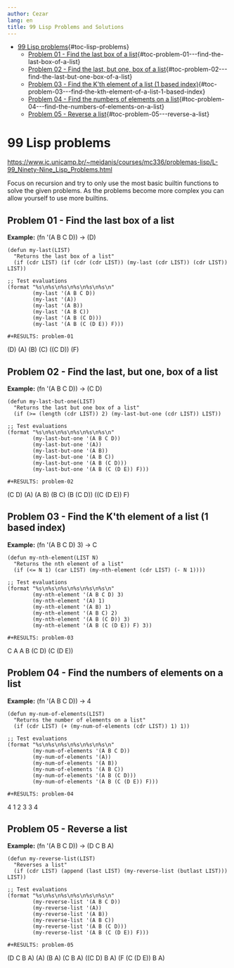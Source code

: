 ```yaml
---
author: Cezar
lang: en
title: 99 Lisp Problems and Solutions
---
```


-   [99 Lisp problems](#lisp-problems){#toc-lisp-problems}
    -   [Problem 01 - Find the last box of a
        list](#problem-01---find-the-last-box-of-a-list){#toc-problem-01---find-the-last-box-of-a-list}
    -   [Problem 02 - Find the last, but one, box of a
        list](#problem-02---find-the-last-but-one-box-of-a-list){#toc-problem-02---find-the-last-but-one-box-of-a-list}
    -   [Problem 03 - Find the K\'th element of a list (1 based
        index)](#problem-03---find-the-kth-element-of-a-list-1-based-index){#toc-problem-03---find-the-kth-element-of-a-list-1-based-index}
    -   [Problem 04 - Find the numbers of elements on a
        list](#problem-04---find-the-numbers-of-elements-on-a-list){#toc-problem-04---find-the-numbers-of-elements-on-a-list}
    -   [Problem 05 - Reverse a
        list](#problem-05---reverse-a-list){#toc-problem-05---reverse-a-list}

# 99 Lisp problems

<https://www.ic.unicamp.br/~meidanis/courses/mc336/problemas-lisp/L-99_Ninety-Nine_Lisp_Problems.html>

Focus on recursion and try to only use the most basic builtin functions
to solve the given problems. As the problems become more complex you can
allow yourself to use more builtins.

## Problem 01 - Find the last box of a list

**Example:** (fn \'(A B C D)) -\> (D)

``` {#problem-01 .commonlisp org-language="emacs-lisp" results="raw"}
(defun my-last(LIST)
  "Returns the last box of a list"
  (if (cdr LIST) (if (cdr (cdr LIST)) (my-last (cdr LIST)) (cdr LIST)) LIST))

;; Test evaluations
(format "%s\n%s\n%s\n%s\n%s\n%s\n"
        (my-last '(A B C D))
        (my-last '(A))
        (my-last '(A B))
        (my-last '(A B C))
        (my-last '(A B (C D)))
        (my-last '(A B (C (D E)) F)))
```

```{=org}
#+RESULTS: problem-01
```
\(D\) (A) (B) (C) ((C D)) (F)

## Problem 02 - Find the last, but one, box of a list

**Example:** (fn \'(A B C D)) -\> (C D)

``` {#problem-02 .commonlisp org-language="emacs-lisp" results="raw"}
(defun my-last-but-one(LIST)
  "Returns the last but one box of a list"
  (if (>= (length (cdr LIST)) 2) (my-last-but-one (cdr LIST)) LIST))

;; Test evaluations
(format "%s\n%s\n%s\n%s\n%s\n%s\n"
        (my-last-but-one '(A B C D))
        (my-last-but-one '(A))
        (my-last-but-one '(A B))
        (my-last-but-one '(A B C))
        (my-last-but-one '(A B (C D)))
        (my-last-but-one '(A B (C (D E)) F)))
```

```{=org}
#+RESULTS: problem-02
```
(C D) (A) (A B) (B C) (B (C D)) ((C (D E)) F)

## Problem 03 - Find the K\'th element of a list (1 based index)

**Example:** (fn \'(A B C D) 3) -\> C

``` {#problem-03 .commonlisp org-language="emacs-lisp" results="raw"}
(defun my-nth-element(LIST N)
  "Returns the nth element of a list"
  (if (<= N 1) (car LIST) (my-nth-element (cdr LIST) (- N 1))))

;; Test evaluations
(format "%s\n%s\n%s\n%s\n%s\n%s\n"
        (my-nth-element '(A B C D) 3)
        (my-nth-element '(A) 1)
        (my-nth-element '(A B) 1)
        (my-nth-element '(A B C) 2)
        (my-nth-element '(A B (C D)) 3)
        (my-nth-element '(A B (C (D E)) F) 3))
```

```{=org}
#+RESULTS: problem-03
```
C A A B (C D) (C (D E))

## Problem 04 - Find the numbers of elements on a list

**Example:** (fn \'(A B C D)) -\> 4

``` {#problem-04 .commonlisp org-language="emacs-lisp" results="raw"}
(defun my-num-of-elements(LIST)
  "Returns the number of elements on a list"
  (if (cdr LIST) (+ (my-num-of-elements (cdr LIST)) 1) 1))

;; Test evaluations
(format "%s\n%s\n%s\n%s\n%s\n%s\n"
        (my-num-of-elements '(A B C D))
        (my-num-of-elements '(A))
        (my-num-of-elements '(A B))
        (my-num-of-elements '(A B C))
        (my-num-of-elements '(A B (C D)))
        (my-num-of-elements '(A B (C (D E)) F)))
```

```{=org}
#+RESULTS: problem-04
```
4 1 2 3 3 4

## Problem 05 - Reverse a list

**Example:** (fn \'(A B C D)) -\> (D C B A)

``` {#problem-05 .commonlisp org-language="emacs-lisp" results="raw"}
(defun my-reverse-list(LIST)
  "Reverses a list"
  (if (cdr LIST) (append (last LIST) (my-reverse-list (butlast LIST))) LIST))

;; Test evaluations
(format "%s\n%s\n%s\n%s\n%s\n%s\n"
        (my-reverse-list '(A B C D))
        (my-reverse-list '(A))
        (my-reverse-list '(A B))
        (my-reverse-list '(A B C))
        (my-reverse-list '(A B (C D)))
        (my-reverse-list '(A B (C (D E)) F)))
```

```{=org}
#+RESULTS: problem-05
```
(D C B A) (A) (B A) (C B A) ((C D) B A) (F (C (D E)) B A)
